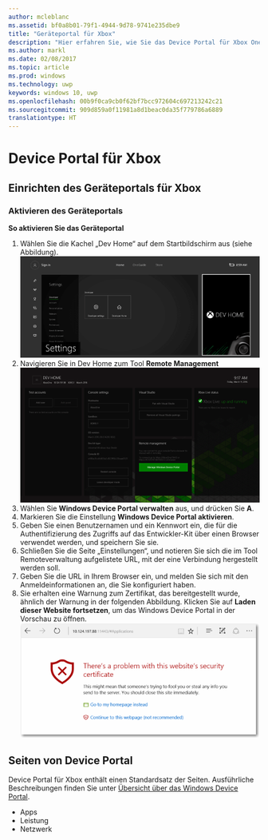 ```yaml
---
author: mcleblanc
ms.assetid: bf0a8b01-79f1-4944-9d78-9741e235dbe9
title: "Geräteportal für Xbox"
description: "Hier erfahren Sie, wie Sie das Device Portal für Xbox One aktivieren."
ms.author: markl
ms.date: 02/08/2017
ms.topic: article
ms.prod: windows
ms.technology: uwp
keywords: windows 10, uwp
ms.openlocfilehash: 00b9f0ca9cb0f62bf7bcc972604c697213242c21
ms.sourcegitcommit: 909d859a0f11981a8d1beac0da35f779786a6889
translationtype: HT
---
```

# <a name="device-portal-for-xbox"></a>Device Portal für Xbox


## <a name="set-up-device-portal-on-xbox"></a>Einrichten des Geräteportals für Xbox

### <a name="enable-device-portal"></a>Aktivieren des Geräteportals

**So aktivieren Sie das Geräteportal**

1. Wählen Sie die Kachel „Dev Home“ auf dem Startbildschirm aus (siehe Abbildung).  
![„Dev Home“ im Geräteportal](images/device-portal/xbox-dev-home-tile.png)
2. Navigieren Sie in Dev Home zum Tool **Remote Management** ![Tool „Remoteverwaltung“ für das Device Portal](images/device-portal/xbox-remote-management-tool.png)
3. Wählen Sie **Windows Device Portal verwalten** aus, und drücken Sie **A**.
4. Markieren Sie die Einstellung **Windows Device Portal aktivieren**.
5. Geben Sie einen Benutzernamen und ein Kennwort ein, die für die Authentifizierung des Zugriffs auf das Entwickler-Kit über einen Browser verwendet werden, und speichern Sie sie.
6. Schließen Sie die Seite „Einstellungen“, und notieren Sie sich die im Tool Remoteverwaltung aufgelistete URL, mit der eine Verbindung hergestellt werden soll.
7. Geben Sie die URL in Ihrem Browser ein, und melden Sie sich mit den Anmeldeinformationen an, die Sie konfiguriert haben.
8. Sie erhalten eine Warnung zum Zertifikat, das bereitgestellt wurde, ähnlich der Warnung in der folgenden Abbildung. Klicken Sie auf **Laden dieser Website fortsetzen**, um das Windows Device Portal in der Vorschau zu öffnen.
![Fehler beim Zertifikat für das Device Portal](images/device-portal/xbox-certificate-error.png)

## <a name="device-portal-pages"></a>Seiten von Device Portal

Device Portal für Xbox enthält einen Standardsatz der Seiten. Ausführliche Beschreibungen finden Sie unter [Übersicht über das Windows Device Portal](device-portal.md).

- Apps
- Leistung
- Netzwerk
